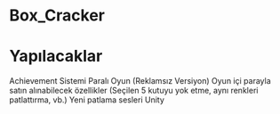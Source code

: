 # Box_Cracker
# Yapılacaklar
Achievement Sistemi
Paralı Oyun (Reklamsız Versiyon)
Oyun içi parayla satın alınabilecek özellikler (Seçilen 5 kutuyu yok etme, aynı renkleri patlattırma, vb.)
Yeni patlama sesleri
Unity
